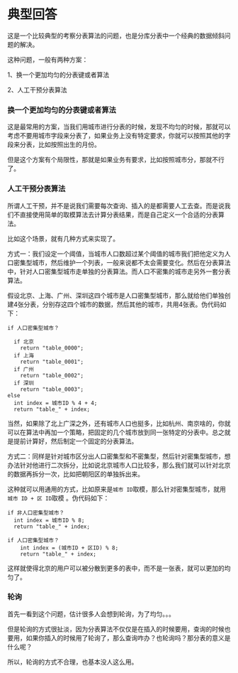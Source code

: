 # 典型回答


这是一个比较典型的考察分表算法的问题，也是分库分表中一个经典的数据倾斜问题的解决。



这种问题，一般有两种方案：



1、换一个更加均匀的分表键或者算法

2、人工干预分表算法



### 换一个更加均匀的分表键或者算法


这是最常用的方案，当我们用城市进行分表的时候，发现不均匀的时候，那就可以考虑不要用城市字段来分表了，如果业务上没有特定要求，你就可以按照其他的字段来分表，比如按照出生的月份。





但是这个方案有个局限性，那就是如果业务有要求，比如按照城市分，那就不行了。



### 人工干预分表算法


所谓人工干预，并不是说我们需要每次查询、插入的是都需要人工去查。而是说我们不直接使用简单的取模算法去计算分表结果，而是自己定义一个合适的分表算法。



比如这个场景，就有几种方式来实现了。



方式一：我们设定一个阈值，当城市人口数超过某个阈值的城市我们把他定义为人口密集型城市，然后维护一个列表，一般来说都不太会需要变化。然后在分表算法中，针对人口密集型城市走单独的分表算法。而人口不密集的城市走另外一套分表算法。



假设北京、上海、广州、深圳这四个城市是人口密集型城市，那么就给他们单独创建4张分表，分别存这四个城市的数据，然后其他的城市，共用4张表。伪代码如下：



```plain
if 人口密集型城市？

  if 北京
    return "table_0000";
  if 上海
    return "table_0001";
  if 广州
    return "table_0002";
  if 深圳
    return "table_0003";
else 
  int index = 城市ID % 4 + 4;
  return "table_" + index;
```



当然，如果除了北上广深之外，还有城市人口也挺多，比如杭州、南京啥的，你就可以在算法中再加一个策略，把固定的几个城市放到同一张特定的分表中。总之就是提前计算好，然后制定一个固定的分表算法。



方式二：同样是针对城市区分出人口密集型和不密集型，然后针对密集型城市，想办法针对他进行二次拆分，比如说北京城市人口比较多，那么我们就可以针对北京的数据再拆分一次，比如把朝阳区的单独拆出来。



这种就可以用通用的方式，比如原来是`城市 ID`取模，那么针对密集型城市，就用`城市 ID + 区 ID`取模 。伪代码如下：



```plain
if 非人口密集型城市？
  int index = 城市ID % 8;
  return "table_" + index;

if 人口密集型城市？
    int index = (城市ID + 区ID) % 8;
    return "table_" + index;
```



这样就使得北京的用户可以被分散到更多的表中，而不是一张表，就可以更加的均匀了。





### 轮询


首先一看到这个问题，估计很多人会想到轮询，为了均匀。。。



但是轮询的方式很扯淡，因为分表算法不仅仅是在插入的时候要用，查询的时候也要用，如果你插入的时候用了轮询了，那么查询咋办？也轮询吗？那分表的意义是什么呢？



所以，轮询的方式不合理，也基本没人这么用。

